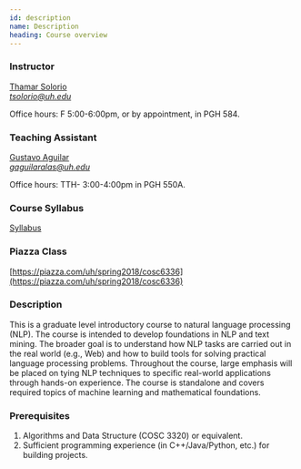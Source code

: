 ```yaml
---
id: description
name: Description
heading: Course overview
---
```


### Instructor

[Thamar Solorio](http://solorio.uh.edu/)  
*tsolorio@uh.edu*

Office hours: F 5:00-6:00pm, or by appointment, in PGH 584.

### Teaching Assistant

[Gustavo Aguilar](http://www.cs.uh.edu/~gaguilar/)  
*gaguilaralas@uh.edu*

Office hours: TTH- 3:00-4:00pm in PGH 550A.

### Course Syllabus
[Syllabus](syllabus.pdf)

### Piazza Class
[https://piazza.com/uh/spring2018/cosc6336](https://piazza.com/uh/spring2018/cosc6336)

### Description
This is a graduate level introductory course to natural language processing (NLP). The
course is intended to develop foundations in NLP and text mining. The broader goal is to
understand how NLP tasks are carried out in the real world (e.g., Web) and how to build
tools for solving practical language processing problems. Throughout the course, large
emphasis will be placed on tying NLP techniques to specific real-world applications
through hands-on experience. The course is standalone and covers required topics of
machine learning and mathematical foundations. 

### Prerequisites
1. Algorithms and Data Structure (COSC 3320) or equivalent.
2. Sufficient programming experience (in C++/Java/Python, etc.) for building projects. 

